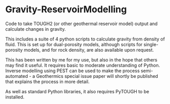 # Gravity-ReservoirModelling
Code to take TOUGH2 (or other geothermal reservoir model) output and calculate changes in gravity.

This includes a suite of 4 python scripts to calculate gravity from density of fluid. This is set up for dual-porosity models, although scripts for single-porosity models, and for rock density, are also available upon request.

This has been written by me for my use, but also in the hope that others may find it useful. It requires basic to moderate understanding of Python. Inverse modelling using PEST can be used to make the process semi-automated - a Geothermics special issue paper will shortly be published that explains the process in more detail.

As well as standard Python libraries, it also requires PyTOUGH to be installed.
